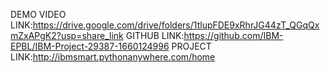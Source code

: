 
DEMO VIDEO LINK:https://drive.google.com/drive/folders/1tlupFDE9xRhrJG44zT_QGqQxmZxAPgK2?usp=share_link
GITHUB LINK:https://github.com/IBM-EPBL/IBM-Project-29387-1660124996 
PROJECT LINK:http://ibmsmart.pythonanywhere.com/home
